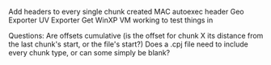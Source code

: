 Add headers to every single chunk created
MAC autoexec header
Geo Exporter
UV Exporter
Get WinXP VM working to test things in

Questions:
Are offsets cumulative (is the offset for chunk X its distance from the last chunk's start, or the file's start?)
Does a .cpj file need to include every chunk type, or can some simply be blank?